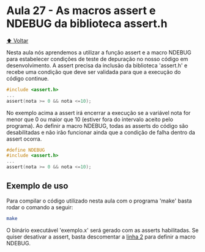 # Aula 27 - As macros assert e NDEBUG da biblioteca assert.h

[:arrow_up: Voltar](https://github.com/Geofisicando/C-orientado-a-testes#%C3%ADndice)

Nesta aula nós aprendemos a utilizar a função assert e a macro NDEBUG para estabelecer condições de teste de depuração
no nosso código em desenvolvimento. A assert precisa da inclusão da biblioteca 'assert.h' e recebe uma condição que deve
ser validada para que a execução do código continue.

```c
#include <assert.h>
...
assert(nota >= 0 && nota <=10);
```

No exemplo acima a assert irá encerrar a execução se a variável nota for menor que 0 ou maior que 10 (estiver fora do intervalo aceito pelo programa).
Ao definir a macro NDEBUG, todas as asserts do código são desabilitadas e não irão funcionar ainda que a condição de falha dentro da assert ocorra.

```c
#define NDEBUG
#include <assert.h>
...
assert(nota >= 0 && nota <=10);
```

## Exemplo de uso

Para compilar o código utilizado nesta aula com o programa 'make' basta rodar o comando a seguir:

```sh
make
```

O binário executável 'exemplo.x' será gerado com as asserts habilitadas. Se quiser desativar a assert, basta descomentar a [linha 2](https://github.com/Geofisicando/C-orientado-a-testes/blob/ee254d5ef0363a81635f816b52e45e24e1c95479/exemplos/assert_ndebug/exemplo.c#L2)
para definir a macro NDEBUG.
